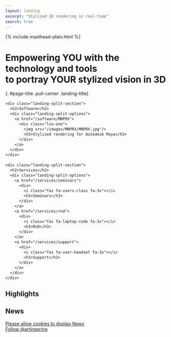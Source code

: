```yaml
---
layout: landing
excerpt: "Stylized 3D rendering in real-time"
search: true
---
```


<div class="landing-logo">
  {% include masthead-plain.html %}
</div>

# Empowering YOU with the technology and tools <br>to portray YOUR stylized vision in 3D
{: #page-title .pull-center .landing-title}

<div class="full-width landing-banner">
  <div class="landing-split">

    <div class="landing-split-section">
      <h2>Software</h2>
      <div class="landing-split-options">
        <a href="/software/MNPRX">
          <div class="lso-one">
            <img src="/images/MNPRX/MNPRX.jpg"/>
            <h3>Stylized rendering for Autodesk Maya</h3>
          </div>
        </a>
      </div>
    </div>

    <div class="landing-split-section">
      <h2>Services</h2>
      <div class="landing-split-options">
        <a href="/services/seminars">
          <div>
            <i class="fas fa-users-class fa-3x"></i>
            <h3>Seminars</h3>
          </div>
        </a>
        <a href="/services/rnd">
          <div>
            <i class="fas fa-laptop-code fa-3x"></i>
            <h3>RnD</h3>
          </div>
        </a>
        <a href="/services/support">
          <div>
            <i class="fas fa-user-headset fa-3x"></i>
            <h3>Support</h3>
          </div>
        </a>
      </div>
    </div>

  </div>
</div>

<div class="two-split">

  <div>
  <h2>Highlights</h2>
  <a class="twitter-timeline" data-height="800" data-lang="en" href="https://twitter.com/artineering/timelines/1166336484850458626?ref_src=twsrc%5Etfw" data-chrome="nofooter noheader noborders" data-tweet-limit="3"></a>
  </div>

  <div class="landing-twitter">
    <h2>News</h2>
    <div class="twitter-news">
    <a class="twitter-timeline" data-height="800" href="https://twitter.com/{{site.author.twitter}}" data-chrome="nofooter noheader noborders" data-tweet-limit="3">Please allow cookies to display News</a>
    </div>
    <div class="twitter-follow pull-center">
      <a href="https://twitter.com/artineering?ref_src=twsrc%5Etfw" class="twitter-follow-button" data-size="large" data-lang="en" data-align="right" data-show-count="true">Follow @artineering</a>
    </div>
  </div>

</div>

<!--
<div class="aio-slick">
  <div>
    <img src="/images/carousel/summer_wc.jpg" />
    <p>Watercolor stylization</p>
    <span>Sunny Afternoon. 3D Model © Stevie Brown</span>
  </div>
  <div>
    <img src="/images/carousel/summer_op.jpg" />
    <p>Oil paint stylization</p>
    <span>Sunny Afternoon. 3D Model © Stevie Brown</span>
  </div>
  <div>
    <img src="/images/carousel/summer_cc.jpg" />
    <p>Charcoal stylization</p>
    <span>Sunny Afternoon. 3D Model © Stevie Brown</span>
  </div>
  <div>
    <img src="/images/carousel/summer_vp.jpg" />
    <p>Normal viewport render</p>
    <span>Sunny Afternoon. 3D Model © Stevie Brown</span>
  </div>
</div>
 -->





<!-- landing page stylesheet -->
<link rel="stylesheet" href="{{ '/assets/css/landing.css' | relative_url }}">
